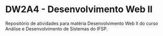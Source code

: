 # DW2A4 - Desenvolvimento Web II

Repositório de atividades para matéria Desenvolvimento Web II do curso Análise e Desenvolvimento de Sistemas do IFSP.
